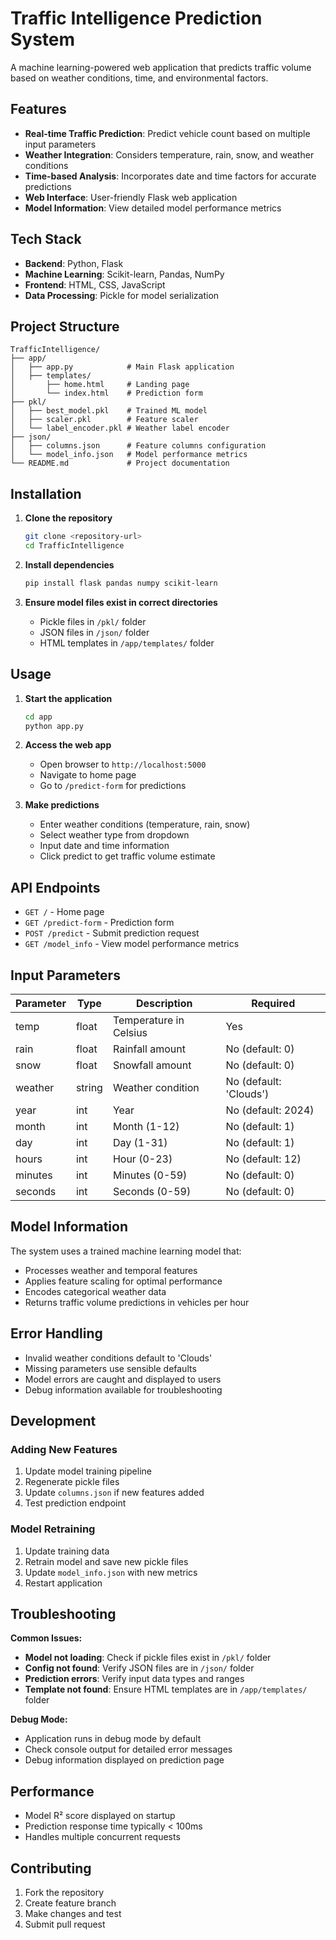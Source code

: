 # Traffic Intelligence Prediction System

A machine learning-powered web application that predicts traffic volume based on weather conditions, time, and environmental factors.

## Features

- **Real-time Traffic Prediction**: Predict vehicle count based on multiple input parameters
- **Weather Integration**: Considers temperature, rain, snow, and weather conditions
- **Time-based Analysis**: Incorporates date and time factors for accurate predictions
- **Web Interface**: User-friendly Flask web application
- **Model Information**: View detailed model performance metrics

## Tech Stack

- **Backend**: Python, Flask
- **Machine Learning**: Scikit-learn, Pandas, NumPy
- **Frontend**: HTML, CSS, JavaScript
- **Data Processing**: Pickle for model serialization

## Project Structure

```
TrafficIntelligence/
├── app/
│   ├── app.py            # Main Flask application
│   ├── templates/
│       ├── home.html     # Landing page
│       └── index.html    # Prediction form
├── pkl/
│   ├── best_model.pkl    # Trained ML model
│   ├── scaler.pkl        # Feature scaler
│   └── label_encoder.pkl # Weather label encoder
├── json/
│   ├── columns.json      # Feature columns configuration
│   └── model_info.json   # Model performance metrics
└── README.md             # Project documentation
```

## Installation

1. **Clone the repository**
   ```bash
   git clone <repository-url>
   cd TrafficIntelligence
   ```

2. **Install dependencies**
   ```bash
   pip install flask pandas numpy scikit-learn
   ```

3. **Ensure model files exist in correct directories**
   - Pickle files in `/pkl/` folder
   - JSON files in `/json/` folder
   - HTML templates in `/app/templates/` folder

## Usage

1. **Start the application**
   ```bash
   cd app
   python app.py
   ```

2. **Access the web app**
   - Open browser to `http://localhost:5000`
   - Navigate to home page
   - Go to `/predict-form` for predictions

3. **Make predictions**
   - Enter weather conditions (temperature, rain, snow)
   - Select weather type from dropdown
   - Input date and time information
   - Click predict to get traffic volume estimate

## API Endpoints

- `GET /` - Home page
- `GET /predict-form` - Prediction form
- `POST /predict` - Submit prediction request
- `GET /model_info` - View model performance metrics

## Input Parameters

| Parameter | Type | Description | Required |
|-----------|------|-------------|----------|
| temp | float | Temperature in Celsius | Yes |
| rain | float | Rainfall amount | No (default: 0) |
| snow | float | Snowfall amount | No (default: 0) |
| weather | string | Weather condition | No (default: 'Clouds') |
| year | int | Year | No (default: 2024) |
| month | int | Month (1-12) | No (default: 1) |
| day | int | Day (1-31) | No (default: 1) |
| hours | int | Hour (0-23) | No (default: 12) |
| minutes | int | Minutes (0-59) | No (default: 0) |
| seconds | int | Seconds (0-59) | No (default: 0) |

## Model Information

The system uses a trained machine learning model that:
- Processes weather and temporal features
- Applies feature scaling for optimal performance
- Encodes categorical weather data
- Returns traffic volume predictions in vehicles per hour

## Error Handling

- Invalid weather conditions default to 'Clouds'
- Missing parameters use sensible defaults
- Model errors are caught and displayed to users
- Debug information available for troubleshooting

## Development

### Adding New Features
1. Update model training pipeline
2. Regenerate pickle files
3. Update `columns.json` if new features added
4. Test prediction endpoint

### Model Retraining
1. Update training data
2. Retrain model and save new pickle files
3. Update `model_info.json` with new metrics
4. Restart application

## Troubleshooting

**Common Issues:**
- **Model not loading**: Check if pickle files exist in `/pkl/` folder
- **Config not found**: Verify JSON files are in `/json/` folder  
- **Prediction errors**: Verify input data types and ranges
- **Template not found**: Ensure HTML templates are in `/app/templates/` folder

**Debug Mode:**
- Application runs in debug mode by default
- Check console output for detailed error messages
- Debug information displayed on prediction page

## Performance

- Model R² score displayed on startup
- Prediction response time typically < 100ms
- Handles multiple concurrent requests

## Contributing

1. Fork the repository
2. Create feature branch
3. Make changes and test
4. Submit pull request

